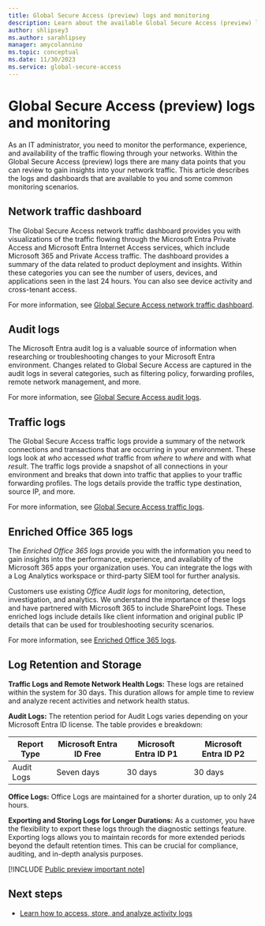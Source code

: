 ```yaml
---
title: Global Secure Access (preview) logs and monitoring
description: Learn about the available Global Secure Access (preview) logs and monitoring options.
author: shlipsey3
ms.author: sarahlipsey
manager: amycolannino
ms.topic: conceptual
ms.date: 11/30/2023
ms.service: global-secure-access
---
```


# Global Secure Access (preview) logs and monitoring

As an IT administrator, you need to monitor the performance, experience, and availability of the traffic flowing through your networks. Within the Global Secure Access (preview) logs there are many data points that you can review to gain insights into your network traffic. This article describes the logs and dashboards that are available to you and some common monitoring scenarios.

## Network traffic dashboard

The Global Secure Access network traffic dashboard provides you with visualizations of the traffic flowing through the Microsoft Entra Private Access and Microsoft Entra Internet Access services, which include Microsoft 365 and Private Access traffic. The dashboard provides a summary of the data related to product deployment and insights. Within these categories you can see the number of users, devices, and applications seen in the last 24 hours. You can also see device activity and cross-tenant access.

For more information, see [Global Secure Access network traffic dashboard](concept-traffic-dashboard.md).

## Audit logs

The Microsoft Entra audit log is a valuable source of information when researching or troubleshooting changes to your Microsoft Entra environment. Changes related to Global Secure Access are captured in the audit logs in several categories, such as filtering policy, forwarding profiles, remote network management, and more.

For more information, see [Global Secure Access audit logs](how-to-access-audit-logs.md).

## Traffic logs

The Global Secure Access traffic logs provide a summary of the network connections and transactions that are occurring in your environment. These logs look at *who* accessed *what* traffic from *where* to *where* and with what *result*. The traffic logs provide a snapshot of all connections in your environment and breaks that down into traffic that applies to your traffic forwarding profiles. The logs details provide the traffic type destination, source IP, and more.

For more information, see [Global Secure Access traffic logs](how-to-view-traffic-logs.md).

## Enriched Office 365 logs

The *Enriched Office 365 logs* provide you with the information you need to gain insights into the performance, experience, and availability of the Microsoft 365 apps your organization uses. You can integrate the logs with a Log Analytics workspace or third-party SIEM tool for further analysis.

Customers use existing *Office Audit logs* for monitoring, detection, investigation, and analytics. We understand the importance of these logs and have partnered with Microsoft 365 to include SharePoint logs. These enriched logs include details like client information and original public IP details that can be used for troubleshooting security scenarios.

For more information, see [Enriched Office 365 logs](how-to-view-enriched-logs.md).

## Log Retention and Storage

**Traffic Logs and Remote Network Health Logs:** These logs are retained within the system for 30 days. This duration allows for ample time to review and analyze recent activities and network health status.

**Audit Logs:** The retention period for Audit Logs varies depending on your Microsoft Entra ID license. The table provides e breakdown:

|Report Type	| Microsoft Entra ID Free	| Microsoft Entra ID P1	| Microsoft Entra ID P2 |
|----------|-----------|------------|------------|
|Audit Logs |	Seven days | 30 days | 30 days |

**Office Logs:** Office Logs are maintained for a shorter duration, up to only 24 hours. 

**Exporting and Storing Logs for Longer Durations:** As a customer, you have the flexibility to export these logs through the diagnostic settings feature. Exporting logs allows you to maintain records for more extended periods beyond the default retention times. This can be crucial for compliance, auditing, and in-depth analysis purposes. 


[!INCLUDE [Public preview important note](./includes/public-preview-important-note.md)]


## Next steps

- [Learn how to access, store, and analyze activity logs](/azure/active-directory/reports-monitoring/howto-access-activity-logs)
